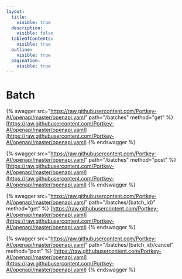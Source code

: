 ```yaml
---
layout:
  title:
    visible: true
  description:
    visible: false
  tableOfContents:
    visible: true
  outline:
    visible: true
  pagination:
    visible: true
---
```


# Batch

{% swagger src="https://raw.githubusercontent.com/Portkey-AI/openapi/master/openapi.yaml" path="/batches" method="get" %}
[https://raw.githubusercontent.com/Portkey-AI/openapi/master/openapi.yaml](https://raw.githubusercontent.com/Portkey-AI/openapi/master/openapi.yaml)
{% endswagger %}

{% swagger src="https://raw.githubusercontent.com/Portkey-AI/openapi/master/openapi.yaml" path="/batches" method="post" %}
[https://raw.githubusercontent.com/Portkey-AI/openapi/master/openapi.yaml](https://raw.githubusercontent.com/Portkey-AI/openapi/master/openapi.yaml)
{% endswagger %}

{% swagger src="https://raw.githubusercontent.com/Portkey-AI/openapi/master/openapi.yaml" path="/batches/{batch_id}" method="get" %}
[https://raw.githubusercontent.com/Portkey-AI/openapi/master/openapi.yaml](https://raw.githubusercontent.com/Portkey-AI/openapi/master/openapi.yaml)
{% endswagger %}

{% swagger src="https://raw.githubusercontent.com/Portkey-AI/openapi/master/openapi.yaml" path="/batches/{batch_id}/cancel" method="post" %}
[https://raw.githubusercontent.com/Portkey-AI/openapi/master/openapi.yaml](https://raw.githubusercontent.com/Portkey-AI/openapi/master/openapi.yaml)
{% endswagger %}
